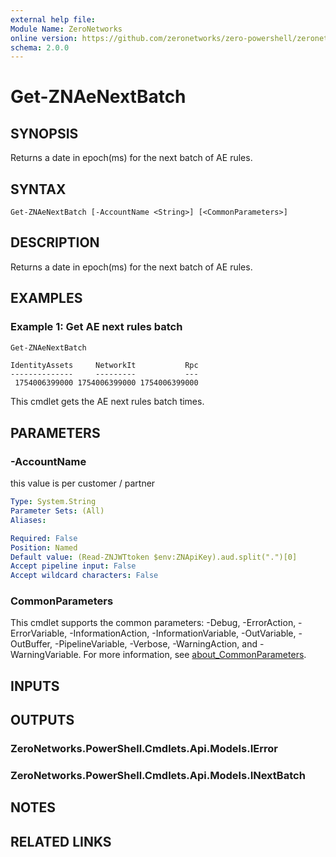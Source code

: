 ```yaml
---
external help file:
Module Name: ZeroNetworks
online version: https://github.com/zeronetworks/zero-powershell/zeronetworks/get-znaenextbatch
schema: 2.0.0
---
```


# Get-ZNAeNextBatch

## SYNOPSIS
Returns a date in epoch(ms) for the next batch of AE rules.

## SYNTAX

```
Get-ZNAeNextBatch [-AccountName <String>] [<CommonParameters>]
```

## DESCRIPTION
Returns a date in epoch(ms) for the next batch of AE rules.

## EXAMPLES

### Example 1: Get AE next rules batch
```powershell
Get-ZNAeNextBatch
```

```output
IdentityAssets     NetworkIt           Rpc
--------------     ---------           ---
 1754006399000 1754006399000 1754006399000
```

This cmdlet gets the AE next rules batch times.

## PARAMETERS

### -AccountName
this value is per customer / partner

```yaml
Type: System.String
Parameter Sets: (All)
Aliases:

Required: False
Position: Named
Default value: (Read-ZNJWTtoken $env:ZNApiKey).aud.split(".")[0]
Accept pipeline input: False
Accept wildcard characters: False
```

### CommonParameters
This cmdlet supports the common parameters: -Debug, -ErrorAction, -ErrorVariable, -InformationAction, -InformationVariable, -OutVariable, -OutBuffer, -PipelineVariable, -Verbose, -WarningAction, and -WarningVariable. For more information, see [about_CommonParameters](http://go.microsoft.com/fwlink/?LinkID=113216).

## INPUTS

## OUTPUTS

### ZeroNetworks.PowerShell.Cmdlets.Api.Models.IError

### ZeroNetworks.PowerShell.Cmdlets.Api.Models.INextBatch

## NOTES

## RELATED LINKS

